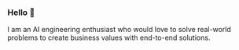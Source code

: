 ### Hello 👋

I am an AI engineering enthusiast who would love to solve real-world problems to create business values with end-to-end solutions.
 <!--- 
; this includes courses: Robotics, Machine learaning, Computer vision, Embedded Systems, Control Systems and more.

M

 Most of my self-conducted projects done for the sake of learaning are published here. 
 
- 👯 I’m looking to collaborate on ...
- 🤔 I’m looking for help with ...
- 💬 Ask me about ...
- 📫 How to reach me: ...
- 😄 Pronouns: ...
- ⚡ Fun fact: ...

Add more about my projects
main projecs

--->


